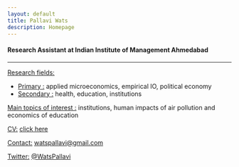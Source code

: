 ```yaml
---
layout: default
title: Pallavi Wats
description: Homepage
---
```


#### Research Assistant at Indian Institute of Management Ahmedabad

<hr />

<strong></strong>




<u>Research fields:</u>
* <u>Primary :</u> applied microeconomics, empirical IO, political economy
* <u>Secondary :</u> health, education, institutions
			
<u>Main topics of interest :</u> institutions, human impacts of air pollution and economics of education
	
<u>CV:</u> <a href="/assets/pdf/PallaviCV.pdf">click here</a>

<u>Contact:</u> <a href="mailto:watspallavi@gmail.com">watspallavi@gmail.com</a>

<u>Twitter:</u> <a href="https://twitter.com/WatsPallavi">@WatsPallavi</a>
